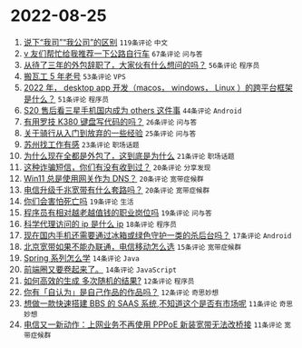 # 2022-08-25

1. [说下“我司”“我公司”的区别](https://www.v2ex.com/t/875222) `119条评论` `中文`
1. [v 友们帮忙给我推荐一下公路自行车](https://www.v2ex.com/t/875231) `67条评论` `问与答`
1. [从待了三年的外包辞职了，大家伙有什么想问的吗？](https://www.v2ex.com/t/875306) `56条评论` `程序员`
1. [搬瓦工 5 年老号](https://www.v2ex.com/t/875217) `53条评论` `VPS`
1. [2022 年， desktop app 开发（macos， windows， Linux ）的跨平台框架是什么？](https://www.v2ex.com/t/875271) `51条评论` `程序员`
1. [S20 售后看三星手机国内成为 others 这件事](https://www.v2ex.com/t/875268) `44条评论` `Android`
1. [有用罗技 K380 键盘写代码的吗？](https://www.v2ex.com/t/875294) `26条评论` `问与答`
1. [关于骑行从入门到放弃的一些经验](https://www.v2ex.com/t/875300) `25条评论` `问与答`
1. [苏州找工作有感](https://www.v2ex.com/t/875265) `23条评论` `职场话题`
1. [为什么现在全都是外包了，这到底是为什么](https://www.v2ex.com/t/875355) `21条评论` `职场话题`
1. [这种诈骗短信，你们有没有收到过？](https://www.v2ex.com/t/875351) `20条评论` `分享发现`
1. [Win11 总是使用网关作为 DNS？](https://www.v2ex.com/t/875329) `20条评论` `宽带症候群`
1. [电信升级千兆宽带有什么套路吗？](https://www.v2ex.com/t/875246) `20条评论` `宽带症候群`
1. [你们会害怕死亡吗](https://www.v2ex.com/t/875377) `19条评论` `生活`
1. [程序员有相对越老越值钱的职业岗位吗](https://www.v2ex.com/t/875297) `19条评论` `问与答`
1. [科学代理访问的 ip 是什么 ip](https://www.v2ex.com/t/875243) `18条评论` `程序员`
1. [现在国内手机还需要通过冰箱或绿色守护一类的杀后台吗？](https://www.v2ex.com/t/875353) `17条评论` `Android`
1. [北京宽带如果不能办联通，电信移动怎么选](https://www.v2ex.com/t/875281) `15条评论` `宽带症候群`
1. [Spring 系列怎么学](https://www.v2ex.com/t/875272) `14条评论` `Java`
1. [前端圈又要卷起来了。](https://www.v2ex.com/t/875242) `14条评论` `JavaScript`
1. [如何高效的生成 多次随机的结果?](https://www.v2ex.com/t/875332) `12条评论` `程序员`
1. [你有「自认为」是自己作品的作品吗？](https://www.v2ex.com/t/875264) `12条评论` `奇思妙想`
1. [想做一款快速搭建 BBS 的 SAAS 系统,不知道这个是否有市场呢](https://www.v2ex.com/t/875378) `11条评论` `奇思妙想`
1. [电信又一新动作：上网业务不再使用 PPPoE 新装宽带无法改桥接](https://www.v2ex.com/t/875362) `11条评论` `宽带症候群`
